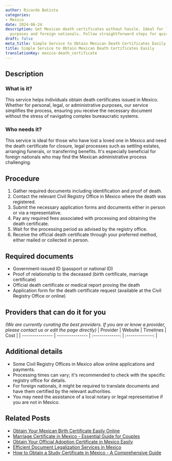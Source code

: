 ```yaml
---
author: Ricardo Batista
categories:
- Mexico
date: 2024-06-24
description: Get Mexican death certificates without hassle. Ideal for legal, personal
  purposes and foreign nationals. Follow straightforward steps for quick processing.
draft: false
meta_title: Simple Service to Obtain Mexican Death Certificates Easily
title: Simple Service to Obtain Mexican Death Certificates Easily
translationKey: mexico-death_certificate
---
```



## Description
### What is it?
This service helps individuals obtain death certificates issued in Mexico. Whether for personal, legal, or administrative purposes, our service simplifies the process, ensuring you receive the necessary document without the stress of navigating complex bureaucratic systems.

### Who needs it?
This service is ideal for those who have lost a loved one in Mexico and need the death certificate for closure, legal processes such as settling estates, arranging funerals, or transferring benefits. It's especially beneficial for foreign nationals who may find the Mexican administrative process challenging.

## Procedure

1. Gather required documents including identification and proof of death.
2. Contact the relevant Civil Registry Office in Mexico where the death was registered.
3. Submit the necessary application forms and documents either in person or via a representative.
4. Pay any required fees associated with processing and obtaining the death certificate.
5. Wait for the processing period as advised by the registry office.
6. Receive the official death certificate through your preferred method, either mailed or collected in person.


## Required documents

- Government-issued ID (passport or national ID)
- Proof of relationship to the deceased (birth certificate, marriage certificate)
- Official death certificate or medical report proving the death
- Application form for the death certificate request (available at the Civil Registry Office or online)


## Providers that can do it for you
_(We are currently curating the best providers. If you are or know a provider, please contact us or edit the page directly)_
| Provider        |     Website     |     Timelines    |       Cost      |
| --------------- | --------------- |  :-------------: | :-------------: |

## Additional details

- Some Civil Registry Offices in Mexico allow online applications and payments.
- Processing times can vary; it's recommended to check with the specific registry office for details.
- For foreign nationals, it might be required to translate documents and have them certified by the relevant authorities.
- You may need the assistance of a local notary or legal representative if you are not in Mexico.

## Related Posts

- [Obtain Your Mexican Birth Certificate Easily Online](https://tramitit.com/guides/mexico/birth_certificate/)
- [Marriage Certificate in Mexico - Essential Guide for Couples](https://tramitit.com/guides/mexico/marriage_certificate/)
- [Obtain Your Official Adoption Certificate in Mexico Easily](https://tramitit.com/guides/mexico/adoption_certificate_request/)
- [Efficient Document Legalization Services in Mexico](https://tramitit.com/guides/mexico/document_legalization/)
- [How to Obtain a Study Certificate in Mexico - A Comprehensive Guide](https://tramitit.com/guides/mexico/study_certificate/)